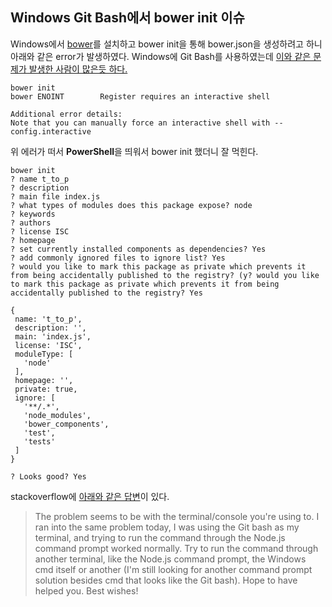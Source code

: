 ## Windows Git Bash에서 bower init 이슈


Windows에서 [bower](http://bower.io/)를 설치하고 bower init을 통해 bower.json을 생성하려고 하니 아래와 같은 error가 발생하였다. Windows에 Git Bash를 사용하였는데 [이와 같은 문제가 발생한 사람이 많은듯 하다.](https://github.com/bower/bower/issues/2080)

```
bower init
bower ENOINT        Register requires an interactive shell

Additional error details:
Note that you can manually force an interactive shell with --config.interactive
```

위 에러가 떠서 **PowerShell**을 띄워서 bower init 했더니 잘 먹힌다.

```
bower init
? name t_to_p
? description
? main file index.js
? what types of modules does this package expose? node
? keywords
? authors
? license ISC
? homepage
? set currently installed components as dependencies? Yes
? add commonly ignored files to ignore list? Yes
? would you like to mark this package as private which prevents it from being accidentally published to the registry? (y? would you like to mark this package as private which prevents it from being accidentally published to the registry? Yes

{
 name: 't_to_p',
 description: '',
 main: 'index.js',
 license: 'ISC',
 moduleType: [
   'node'
 ],
 homepage: '',
 private: true,
 ignore: [
   '**/.*',
   'node_modules',
   'bower_components',
   'test',
   'tests'
 ]
}

? Looks good? Yes
```

stackoverflow에 [아래와 같은 답변](http://stackoverflow.com/questions/33060727/bower-init-register-requires-an-interactive-shell-error)이 있다.


> The problem seems to be with the terminal/console you're using to.
I ran into the same problem today, I was using the Git bash as my terminal, and trying to run the command through the Node.js command prompt worked normally.
Try to run the command through another terminal, like the Node.js command prompt, the Windows cmd itself or another (I'm still looking for another command prompt solution besides cmd that looks like the Git bash). Hope to have helped you. Best wishes!
